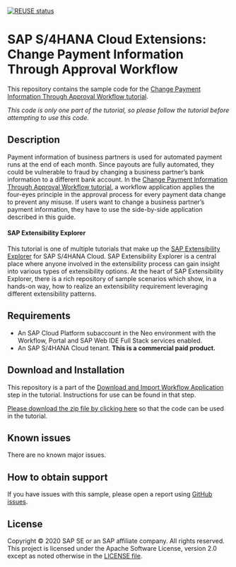 [![REUSE status](https://api.reuse.software/badge/github.com/SAP-samples/s4hana-ext-approve-payment-data)](https://api.reuse.software/info/github.com/SAP-samples/s4hana-ext-approve-payment-data)

# SAP S/4HANA Cloud Extensions: Change Payment Information Through Approval Workflow
This repository contains the sample code for the [Change Payment Information Through Approval Workflow tutorial](http://tiny.cc/s4-approve-payment-data).

*This code is only one part of the tutorial, so please follow the tutorial before attempting to use this code.*

## Description
Payment information of business partners is used for automated payment runs at the end of each month. Since payouts are fully automated, they could be vulnerable to fraud by changing a business partner’s bank information to a different bank account. In the [Change Payment Information Through Approval Workflow tutorial](http://tiny.cc/s4-approve-payment-data), a workflow application applies the four-eyes principle in the approval process for every payment data change to prevent any misuse. If users want to change a business partner’s payment information, they have to use the side-by-side application described in this guide.

#### SAP Extensibility Explorer

This tutorial is one of multiple tutorials that make up the [SAP Extensibility Explorer](https://sap.com/extends4) for SAP S/4HANA Cloud.
SAP Extensibility Explorer is a central place where anyone involved in the extensibility process can gain insight into various types of extensibility options. At the heart of SAP Extensibility Explorer, there is a rich repository of sample scenarios which show, in a hands-on way, how to realize an extensibility requirement leveraging different extensibility patterns.


Requirements
-------------
- An SAP Cloud Platform subaccount in the Neo environment with the Workflow, Portal and SAP Web IDE Full Stack services enabled.
- An SAP S/4HANA Cloud tenant. **This is a commercial paid product.**

Download and Installation
-------------
This repository is a part of the [Download and Import Workflow Application](https://help.sap.com/viewer/b0e8d558ba2f47f5b02a3fc0ac9edc34/SHIP/en-US/3f45bbda8bcd450d8e91cfffaf50fd76.html) step in the tutorial. Instructions for use can be found in that step.

[Please download the zip file by clicking here](https://github.com/SAP/s4hana-ext-approve-payment-data/archive/master.zip) so that the code can be used in the tutorial.


Known issues
---------------------
There are no known major issues.


How to obtain support
---------------------
If you have issues with this sample, please open a report using [GitHub issues](https://github.com/SAP/s4hana-ext-approve-payment-data/issues).

License
-------
Copyright © 2020 SAP SE or an SAP affiliate company. All rights reserved.
This project is licensed under the Apache Software License, version 2.0 except as noted otherwise in the [LICENSE file](LICENSES/Apache-2.0.txt).

